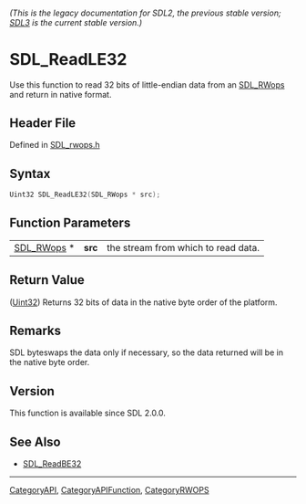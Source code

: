 ###### (This is the legacy documentation for SDL2, the previous stable version; [SDL3](https://wiki.libsdl.org/SDL3/) is the current stable version.)
# SDL_ReadLE32

Use this function to read 32 bits of little-endian data from an [SDL_RWops](SDL_RWops) and return in native format.

## Header File

Defined in [SDL_rwops.h](https://github.com/libsdl-org/SDL/blob/SDL2/include/SDL_rwops.h)

## Syntax

```c
Uint32 SDL_ReadLE32(SDL_RWops * src);
```

## Function Parameters

|                          |         |                                     |
| ------------------------ | ------- | ----------------------------------- |
| [SDL_RWops](SDL_RWops) * | **src** | the stream from which to read data. |

## Return Value

([Uint32](Uint32)) Returns 32 bits of data in the native byte order of the
platform.

## Remarks

SDL byteswaps the data only if necessary, so the data returned will be in
the native byte order.

## Version

This function is available since SDL 2.0.0.

## See Also

- [SDL_ReadBE32](SDL_ReadBE32)

----
[CategoryAPI](CategoryAPI), [CategoryAPIFunction](CategoryAPIFunction), [CategoryRWOPS](CategoryRWOPS)

